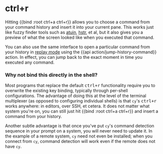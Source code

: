 # ctrl+r

Hitting {{bind :root ctrl+a ctrl+r}} allows you to choose a command from your command history and insert it into your current pane. This works just like fuzzy finder tools such as [atuin](https://atuin.sh/), [hstr](https://github.com/dvorka/hstr), et al, but it also gives you a preview of what the screen looked like when you executed that command.

You can also use the same interface to open a particular command from your history in [replay mode](/replay-mode.md) using the {{api action/jump-history-command}} action. In effect, you can jump back to the exact moment in time you executed any command.

### Why not bind this directly in the shell?

Most programs that replace the default <kbd>ctrl+r</kbd> functionality require you to overwrite the existing key binding, typically through per-shell configurations. The advantage of doing this at the level of the terminal multiplexer (as opposed to configuring individual shells) is that `cy`'s <kbd>ctrl+r</kbd> works anywhere: in editors, over SSH, et cetera. It does not matter what system you're on, you can still just hit {{bind :root ctrl+a ctrl+r}} and insert a command from your history.

Another subtle advantage is that once you've put `cy`'s command detection sequence in your prompt on a system, you will never need to update it. In the example of a remote system, `cy` need not even be installed; when you connect from `cy`, command detection will work even if the remote does not have `cy`.
